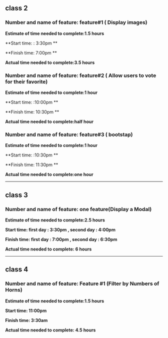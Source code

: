 ## class 2
### Number and name of feature:  feature#1 ( Display images)

**Estimate of time needed to complete:1.5 hours**

**Start time:  : 3:30pm **

**Finish time:  7:00pm **

**Actual time needed to complete:3.5 hours**


### Number and name of feature:  feature#2 ( Allow users to vote for their favorite)

**Estimate of time needed to complete:1 hour**

**Start time:  :10:00pm **

**Finish time:  10:30pm **

**Actual time needed to complete:half  hour**

### Number and name of feature:  feature#3 ( bootstap)

**Estimate of time needed to complete:1 hour**

**Start time:  :10:30pm **

**Finish time:  11:30pm **

**Actual time needed to complete:one  hour**



_________________________________________________________________________

## class 3
### Number and name of feature: one feature(Display a Modal)

**Estimate of time needed to complete:2.5 hours**

**Start time: first day : 3:30pm , second day : 4:00pm**

**Finish time: first day : 7:00pm , second day : 6:30pm**

**Actual time needed to complete: 6 hours**



_________________________________________________________________________

## class 4
### Number and name of feature: Feature #1 (Filter by Numbers of Horns)

**Estimate of time needed to complete:1.5 hours**

**Start time:  11:00pm**

**Finish time:  3:30am**

**Actual time needed to complete: 4.5 hours**
